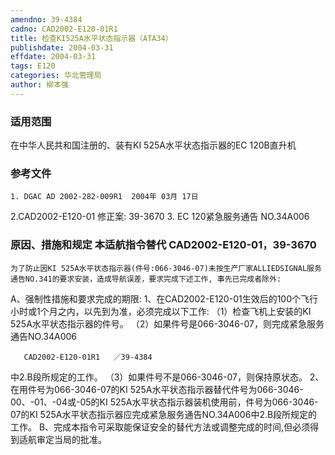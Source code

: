 ```yaml
---
amendno: 39-4384
cadno: CAD2002-E120-01R1
title: 检查KI525A水平状态指示器（ATA34）
publishdate: 2004-03-31
effdate: 2004-03-31
tags: E120
categories: 华北管理局
author: 柳本强
---
```


### 适用范围 
在中华人民共和国注册的、装有KI 525A水平状态指示器的EC 120B直升机

<!--more-->
### 参考文件
    1. DGAC AD 2002-282-009R1  2004年 03月 17日
 2.CAD2002-E120-01 修正案: 39-3670 
    3. EC 120紧急服务通告 NO.34A006  

### 原因、措施和规定 本适航指令替代 CAD2002-E120-01，39-3670 
    为了防止因KI 525A水平状态指示器(件号:066-3046-07)未按生产厂家ALLIEDSIGNAL服务通告NO.341的要求安装，造成导航误差，要求完成下述工作, 事先已完成者除外: 
A、强制性措施和要求完成的期限:      1、在CAD2002-E120-01生效后的100个飞行小时或1个月之内，以先到为准，必须完成以下工作: 
（1）检查飞机上安装的KI 525A水平状态指示器的件号。 
     （2）如果件号是066-3046-07，则完成紧急服务通告NO.34A006

       CAD2002-E120-01R1   ／39-4384 
中2.B段所规定的工作。 
（3）如果件号不是066-3046-07，则保持原状态。 
     2、在用件号为066-3046-07的KI 525A水平状态指示器替代件号为066-3046-00、-01、-04或-05的KI 525A水平状态指示器装机使用前，件号为066-3046-07的KI 525A水平状态指示器应完成紧急服务通告NO.34A006中2.B段所规定的工作。 
    B、完成本指令可采取能保证安全的替代方法或调整完成的时间,但必须得到适航审定当局的批准。
